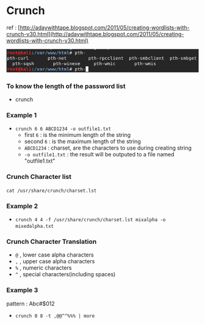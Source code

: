 # Crunch

ref : [http://adaywithtape.blogspot.com/2011/05/creating-wordlists-with-crunch-v30.html](http://adaywithtape.blogspot.com/2011/05/creating-wordlists-with-crunch-v30.html)

![](../.gitbook/assets/image%20%2813%29.png)

### To know the length of the password list

* crunch 

### Example 1

* `crunch 6 6 ABCD1234 -o outfile1.txt`
  * first `6` : is the minimum length of the string
  * second `6` : is the maximum length of the string
  * `ABCD1234` : charset, are the characters to use during creating string
  * `-o outfile1.txt` : the result will be outputed to a file named "outfile1.txt"

### Crunch Character list

`cat /usr/share/crunch/charset.lst`

### Example 2

* `crunch 4 4 -f /usr/share/crunch/charset.lst mixalpha -o mixedalpha.txt`

### Crunch Character Translation

* `@` , lower case alpha characters
* `,` , upper case alpha characters
* `%` , numeric characters
* `^` , special characters\(including spaces\)

### Example 3

pattern : Abc\#$012

* `crunch 8 8 -t ,@@^^%%% | more`



